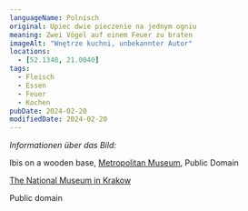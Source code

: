 ```yaml
---
languageName: Polnisch
original: Upiec dwie pieczenie na jednym ogniu
meaning: Zwei Vögel auf einem Feuer zu braten
imageAlt: "Wnętrze kuchni, unbekannter Autor"
locations:
  - [52.1348, 21.0040]
tags:
  - Fleisch
  - Essen
  - Feuer
  - Kochen
pubDate: 2024-02-20
modifiedDate: 2024-02-20
---
```


_Informationen über das Bild:_

Ibis on a wooden base, [Metropolitan Museum](https://www.metmuseum.org/art/collection/search/552995), Public Domain

[The National Museum in Krakow](https://zbiory.mnk.pl/en/search-result/catalog/155760)

Public domain

